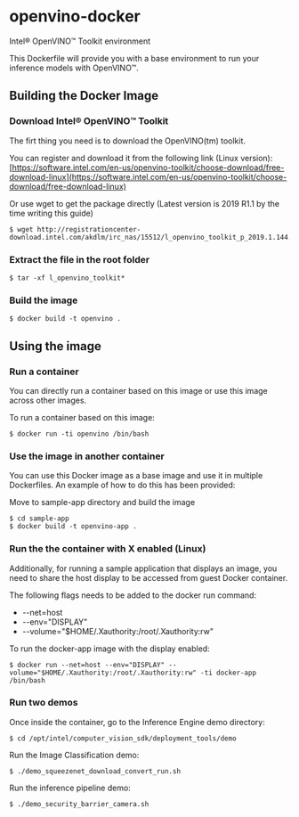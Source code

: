 # openvino-docker
Intel® OpenVINO™ Toolkit environment

This Dockerfile will provide you with a base environment to run your inference models with OpenVINO™.  

## Building the Docker Image

### Download Intel® OpenVINO™ Toolkit 

The firt thing you need is to download the OpenVINO(tm) toolkit.

You can register and download it from the following link (Linux version): 
[https://software.intel.com/en-us/openvino-toolkit/choose-download/free-download-linux](https://software.intel.com/en-us/openvino-toolkit/choose-download/free-download-linux)

Or use wget to get the package directly (Latest version is 2019 R1.1 by the time writing this guide)

```
$ wget http://registrationcenter-download.intel.com/akdlm/irc_nas/15512/l_openvino_toolkit_p_2019.1.144.tgz
```

### Extract the file in the root folder  

```
$ tar -xf l_openvino_toolkit*
```

### Build the image

```
$ docker build -t openvino . 
```

## Using the image 

### Run a container

You can directly run a container based on this image or use this image across other images. 

To run a container based on this image: 

```
$ docker run -ti openvino /bin/bash
```

### Use the image in another container

You can use this Docker image as a base image and use it in multiple Dockerfiles. An example of how to do this has been provided: 

Move to sample-app directory and build the image
```
$ cd sample-app
$ docker build -t openvino-app . 
```

### Run the the container with X enabled (Linux)

Additionally, for running a sample application that displays an image, you need to share the host display to be accessed from guest Docker container. 

The following flags needs to be added to the docker run command: 

 * --net=host
 * --env="DISPLAY"
 * --volume="$HOME/.Xauthority:/root/.Xauthority:rw"
 
To run the docker-app image with the display enabled: 

```
$ docker run --net=host --env="DISPLAY" --volume="$HOME/.Xauthority:/root/.Xauthority:rw" -ti docker-app /bin/bash
```

### Run two demos

Once inside the container, go to the Inference Engine demo directory:

```
$ cd /opt/intel/computer_vision_sdk/deployment_tools/demo
```
Run the Image Classification demo:

```
$ ./demo_squeezenet_download_convert_run.sh
```

Run the inference pipeline demo:
```
$ ./demo_security_barrier_camera.sh
```
